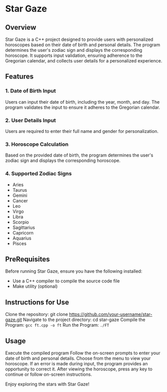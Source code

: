 # Star Gaze

## Overview
Star Gaze is a C++ project designed to provide users with personalized horoscopes based on their date of birth and personal details. The program determines the user's zodiac sign and displays the corresponding horoscope. It supports input validation, ensuring adherence to the Gregorian calendar, and collects user details for a personalized experience.

## Features
### 1. Date of Birth Input
Users can input their date of birth, including the year, month, and day. The program validates the input to ensure it adheres to the Gregorian calendar.

### 2. User Details Input
Users are required to enter their full name and gender for personalization.

### 3. Horoscope Calculation
Based on the provided date of birth, the program determines the user's zodiac sign and displays the corresponding horoscope.

### 4. Supported Zodiac Signs
- Aries
- Taurus
- Gemini
- Cancer
- Leo
- Virgo
- Libra
- Scorpio
- Sagittarius
- Capricorn
- Aquarius
- Pisces

## PreRequisites 
Before running Star Gaze, ensure you have the following installed:
- Use a C++ compiler to compile the source code file
- Make utility (optional)

## Instructions for Use
Clone the repository: git clone https://github.com/your-username/star-gaze.git
Navigate to the project directory: cd star-gaze
Compile the Program: `gcc ft.cpp -o ft`
Run the Program: `./FT`

## Usage
Execute the compiled program
Follow the on-screen prompts to enter your date of birth and personal details.
Choose from the menu to view your horoscope.
If an error is made during input, the program provides an opportunity to correct it. 
After viewing the horoscope, press any key to continue or follow on-screen instructions.

Enjoy exploring the stars with Star Gaze!
